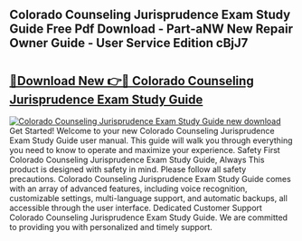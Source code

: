## Colorado Counseling Jurisprudence Exam Study Guide Free Pdf Download - Part-aNW New Repair Owner Guide - User Service Edition cBjJ7

# <h2><a href="http://bc81076.oget.top/?id=Colorado+Counseling+Jurisprudence+Exam+Study+Guide">🔗Download New 👉🔴 Colorado Counseling Jurisprudence Exam Study Guide</a></h2>

[![Colorado Counseling Jurisprudence Exam Study Guide new download](https://i.imgur.com/5g1atiW.png)](http://bc81076.oget.top/?id=Colorado+Counseling+Jurisprudence+Exam+Study+Guide)
Get Started! Welcome to your new Colorado Counseling Jurisprudence Exam Study Guide user manual. This guide will walk you through everything you need to know to operate and maximize your experience. Safety First Colorado Counseling Jurisprudence Exam Study Guide, Always This product is designed with safety in mind. Please follow all safety precautions. Colorado Counseling Jurisprudence Exam Study Guide comes with an array of advanced features, including voice recognition, customizable settings, multi-language support, and automatic backups, all accessible through the user interface. Dedicated Customer Support Colorado Counseling Jurisprudence Exam Study Guide. We are committed to providing you with personalized and timely support.
